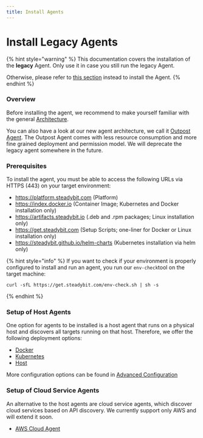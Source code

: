 ```yaml
---
title: Install Agents
---
```


# Install Legacy Agents

{% hint style="warning" %}
This documentation covers the installation of the **legacy** Agent.
Only use it in case you still run the legacy Agent.

Otherwise, please refer to [this section](install-and-configure/install-outpost-agent) instead to install the Agent.
{% endhint %}

### Overview

Before installing the agent, we recommend to make yourself familiar with the general [Architecture](architecture.md).

You can also have a look at our new agent architecture, we call it [Outpost Agent](install-and-configure/install-outpost-agent/). The Outpost Agent comes with less resource consumption and more fine grained deployment and permission model. We will deprecate the legacy agent somewhere in the future.

### Prerequisites

To install the agent, you must be able to access the following URLs via HTTPS (443) on your target environment:

- https://platform.steadybit.com (Platform)
- https://index.docker.io (Container Image; Kubernetes and Docker installation only)
- https://artifacts.steadybit.io (.deb and .rpm packages; Linux installation only)
- https://get.steadybit.com (Setup Scripts; one-liner for Docker or Linux installation only)
- https://steadybit.github.io/helm-charts (Kubernetes installation via helm only)

{% hint style="info" %}
If you want to check if your environment is properly configured to install and run an agent, you run our `env-check`tool on the target machine:

```
curl -sfL https://get.steadybit.com/env-check.sh | sh -s
```

{% endhint %}

### Setup of Host Agents

One option for agents to be installed is a host agent that runs on a physical host and discovers all targets running on that host. Therefore, we offer the following deployment options:

- [Docker](docker.md)
- [Kubernetes](kubernetes/)
- [Host](host.md)

More configuration options can be found in [Advanced Configuration](advanced-configuration.md)

### Setup of Cloud Service Agents

An alternative to the host agents are cloud service agents, which discover cloud services based on API discovery. We currently support only AWS and will extend it soon.

- [AWS Cloud Agent](aws-cloud/)

